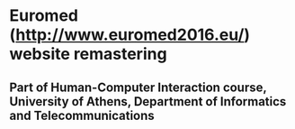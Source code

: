 # Euromed (http://www.euromed2016.eu/) website remastering
## Part of Human-Computer Interaction course, University of Athens, Department of Informatics and Telecommunications